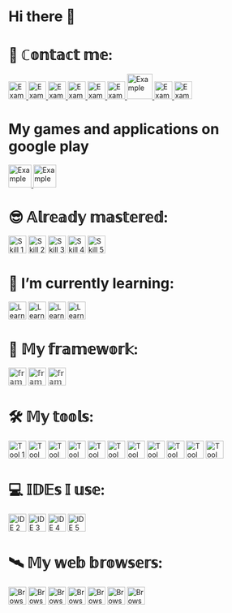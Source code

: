 # Hi there 👋

<!--
**alexeykrymov/alexeykrymov** is a ✨ _special_ ✨ repository because its `README.md` (this file) appears on your GitHub profile.

Here are some ideas to get you started:

- 🔭 I’m currently working on ...
- 🌱 I’m currently learning ...
- 👯 I’m looking to collaborate on ...
- 🤔 I’m looking for help with ...
- 💬 Ask me about ...
- 📫 How to reach me: ...
- 😄 Pronouns: ...
- ⚡ Fun fact: ...
-->


# 📡 ℂ𝕠𝕟𝕥𝕒𝕔𝕥 𝕞𝕖:

<a href="https://www.upwork.com/freelancers/~0188c427729dac0967">
  <img width="35" alt="Example" src="https://github.com/alexeykrymov/alexeykrymov/assets/55350467/096f5c9a-9f84-48f3-afdc-d759617d5063">
</a>

<a href="https://www.sololearn.com/en/profile/6436543">
  <img width="35" alt="Example" src="https://github.com/alexeykrymov/alexeykrymov/assets/55350467/d69cf089-41d7-4616-ba25-7c6f4ba95b49">
</a>
<a href="https://www.linkedin.com/in/aleksei-krymov-ko7t0/">
  <img width="35" alt="Example" src="https://github.com/alexeykrymov/alexeykrymov/assets/55350467/81a92b75-e11c-420a-8137-e6252450d279">
</a>
<a href="https://github.com/alexeykrymov">
  <img width="35" alt="Example" src="https://github.com/alexeykrymov/alexeykrymov/assets/55350467/3be2fe29-e0ae-4c29-a32a-169643347141">
</a>
<a href="https://www.chess.com/member/ko7t0">
  <img width="35" alt="Example" src="https://github.com/alexeykrymov/alexeykrymov/assets/55350467/7e271f39-cc35-465c-8341-2acc045913db">
</a>
<a href="https://lichess.org/@/KO7T0">
  <img width="35" alt="Example" src="https://github.com/alexeykrymov/alexeykrymov/assets/55350467/a15a09f3-0907-497f-a1c8-0dd175fbdd94">
</a>
<a href="https://infospace.ge/">
  <img width="50" alt="Example" src="https://github.com/alexeykrymov/alexeykrymov/assets/55350467/2ac5a557-01ea-4afb-bcd6-5014385f66ad">
</a>
<a href="https://example.com">
  <img width="35" alt="Example" src="https://github.com/alexeykrymov/alexeykrymov/assets/55350467/b3fca0a1-3fa4-41fa-a55b-622701d08b77">
</a>
<a href="t.me/KO7T0">
  <img width="35" alt="Example" src="https://github.com/alexeykrymov/alexeykrymov/assets/55350467/3e5f2b6c-f8ce-40d6-a284-2d991561721f">
</a>

# My games and applications on google play

<a href="https://play.google.com/store/apps/details?id=com.upstep.smartcalories&hl=en&gl=US">
  <img width="45" alt="Example" src="https://github.com/alexeykrymov/alexeykrymov/assets/55350467/7437348b-42c2-4d59-beb8-6908ebf40d39">
</a>
<a href="https://play.google.com/store/apps/details?id=com.upstep.labyrinthofdeadlytraps&hl=en&gl=US">
  <img width="45" alt="Example" src="https://github.com/alexeykrymov/alexeykrymov/assets/55350467/289a3419-71f4-4e8e-a51b-6153572775b9">
</a>



# 😎 𝔸𝕝𝕣𝕖𝕒𝕕𝕪 𝕞𝕒𝕤𝕥𝕖𝕣𝕖𝕕:

<img width="35" alt="Skill 1" src="https://github.com/alexeykrymov/alexeykrymov/assets/55350467/4c9b2e5c-c64b-4c64-95eb-fe5fb5dbb80c">
<img width="35" alt="Skill 2" src="https://github.com/alexeykrymov/alexeykrymov/assets/55350467/b23ea10b-6ac1-4cff-a64c-9ff779cc01a6">
<img width="35" alt="Skill 3" src="https://github.com/alexeykrymov/alexeykrymov/assets/55350467/fd570f3e-b315-4293-9fcc-569a65bb0ae36">
<img width="35" alt="Skill 4" src="https://github.com/alexeykrymov/alexeykrymov/assets/55350467/2d32fa69-3dcc-48e7-ae55-07cfbe032bad">
<img width="35" alt="Skill 5" src="https://github.com/alexeykrymov/alexeykrymov/assets/55350467/d4acc0cb-2733-463a-9bd3-0949b2b66a6d">

# 🌱 I’m currently learning:

<img width="35" alt="Learning 1" src="https://github.com/alexeykrymov/alexeykrymov/assets/55350467/85cbd07f-ef69-41c4-aef3-bca17b7e339a">
<img width="35" alt="Learning 2" src="https://github.com/alexeykrymov/alexeykrymov/assets/55350467/94f478ff-5c4c-4c6a-9611-4b210841c5ce">
<img width="35" alt="Learning 3" src="https://github.com/alexeykrymov/alexeykrymov/assets/55350467/b536c713-3ee3-4820-ae2f-d60149c2f732">
<img width="35" alt="Learning 4" src="https://github.com/alexeykrymov/alexeykrymov/assets/55350467/68281b00-2175-4ceb-a75d-29e1c412cb0c">

# 💼 𝕄𝕪 𝕗𝕣𝕒𝕞𝕖𝕨𝕠𝕣𝕜:

<img width="35" alt="𝕗𝕣𝕒𝕞𝕖𝕨𝕠𝕣𝕜 1" src="https://github.com/alexeykrymov/alexeykrymov/assets/55350467/4c468ca7-913c-4390-addb-42285f7bee0f">
<img width="35" alt="𝕗𝕣𝕒𝕞𝕖𝕨𝕠𝕣𝕜 2" src="https://github.com/alexeykrymov/alexeykrymov/assets/55350467/71b6dd16-7301-4314-a64f-93fa8d12a3d7">
<img width="35" alt="𝕗𝕣𝕒𝕞𝕖𝕨𝕠𝕣𝕜 3" src="https://github.com/alexeykrymov/alexeykrymov/assets/55350467/2cd65841-690d-4c0a-a5cb-61af740d52b4">

# 🛠️ 𝕄𝕪 𝕥𝕠𝕠𝕝𝕤:

<img width="35" alt="Tool 1" src="https://github.com/alexeykrymov/alexeykrymov/assets/55350467/4c468ca7-913c-4390-addb-42285f7bee0f">
<img width="35" alt="Tool 2" src="https://github.com/alexeykrymov/alexeykrymov/assets/55350467/f91d6fe6-a64c-4dec-a3e5-c3234ea09a56">
<img width="35" alt="Tool 3" src="https://github.com/alexeykrymov/alexeykrymov/assets/55350467/bf1dd9a8-2ba0-45d3-a6e2-fc7cc56c7c04">
<img width="35" alt="Tool 4" src="https://github.com/alexeykrymov/alexeykrymov/assets/55350467/4372fcc7-a28f-4d42-935a-edf004bf41c7">
<img width="35" alt="Tool 5" src="https://github.com/alexeykrymov/alexeykrymov/assets/55350467/d5362e82-77ff-4d06-bd79-1541fbe6482c">
<img width="35" alt="Tool 6" src="https://github.com/alexeykrymov/alexeykrymov/assets/55350467/51f100b6-bdc9-4092-8073-ed28e67d8564">
<img width="35" alt="Tool 7" src="https://github.com/alexeykrymov/alexeykrymov/assets/55350467/547edf65-1fef-488a-8460-b05261c3936f">
<img width="35" alt="Tool 8" src="https://github.com/alexeykrymov/alexeykrymov/assets/55350467/fdd1dc27-348a-46a4-8b2d-d47ece32258b">
<img width="35" alt="Tool 9" src="https://github.com/alexeykrymov/alexeykrymov/assets/55350467/bcac2c91-173f-4995-b459-9f54987f873e">
<img width="35" alt="Tool 10" src="https://github.com/alexeykrymov/alexeykrymov/assets/55350467/b3c2bc87-7b01-48e9-812f-defb1cd83e81">
<img width="35" alt="Tool 11" src="https://github.com/alexeykrymov/alexeykrymov/assets/55350467/ba5d5f91-7a42-47bb-a803-20b23b919f08">

# 💻 𝕀𝔻𝔼𝕤 𝕀 𝕦𝕤𝕖:

<img width="35" alt="IDE 2" src="https://github.com/alexeykrymov/alexeykrymov/assets/55350467/933c3190-2440-484e-9c23-6944db3f7325">
<img width="35" alt="IDE 3" src="https://github.com/alexeykrymov/alexeykrymov/assets/55350467/a3a14d91-4ce0-4d23-91f1-6d5b1d6da38f">
<img width="35" alt="IDE 4" src="https://github.com/alexeykrymov/alexeykrymov/assets/55350467/f0733e09-abba-4f20-a96d-629999eba955">
<img width="35" alt="IDE 5" src="https://github.com/alexeykrymov/alexeykrymov/assets/55350467/115f50ab-17be-4187-8e68-0ddee1e1e834">

# 🛰️ 𝕄𝕪 𝕨𝕖𝕓 𝕓𝕣𝕠𝕨𝕤𝕖𝕣𝕤:

<img width="35" alt="Browser 2" src="https://github.com/alexeykrymov/alexeykrymov/assets/55350467/c033138f-2bce-4afa-960e-7aa7f08109ad">
<img width="35" alt="Browser 3" src="https://github.com/alexeykrymov/alexeykrymov/assets/55350467/ad163b43-6aea-4e23-9093-992b316d8b6f">
<img width="35" alt="Browser 4" src="https://github.com/alexeykrymov/alexeykrymov/assets/55350467/1cf3402c-0068-444a-8d95-63fbd5854b85">
<img width="35" alt="Browser 5" src="https://github.com/alexeykrymov/alexeykrymov/assets/55350467/d07508f9-edfa-4815-82bb-1e26c966eb8a">
<img width="35" alt="Browser 6" src="https://github.com/alexeykrymov/alexeykrymov/assets/55350467/74934866-c98b-4988-8d9d-1d7fd284a6a3">
<img width="35" alt="Browser 7" src="https://github.com/alexeykrymov/alexeykrymov/assets/55350467/21032fd0-b6d8-43b9-9e81-f7885b32e5df">
<img width="35" alt="Browser 8" src="https://github.com/alexeykrymov/alexeykrymov/assets/55350467/3a915886-04a1-4628-aafe-5d19c02dddcb">
